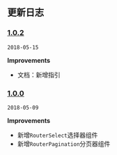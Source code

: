 ## 更新日志

### [1.0.2](https://github.com/kaolalicai/klg-admin-pro/tree/v1.0.2)

`2018-05-15`

**Improvements**

* 文档：新增指引

### [1.0.0](https://github.com/kaolalicai/klg-admin-pro/tree/v1.0.0)

`2018-05-09`

**Improvements**

* 新增`RouterSelect`选择器组件
* 新增`RouterPagination`分页器组件